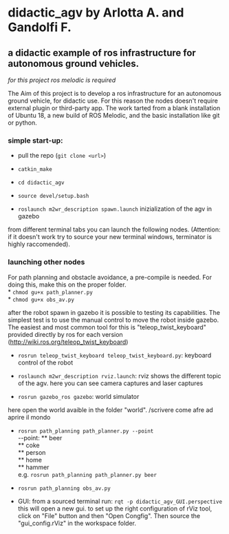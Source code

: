 # didactic_agv by Arlotta A. and Gandolfi F.
## a didactic example of ros infrastructure for autonomous ground vehicles.

*for this project ros melodic is required*

The Aim of this project is to develop a ros infrastructure for an autonomous ground vehicle, for didactic use. 
For this reason the nodes doesn't require external plugin or third-party app. The work tarted from a blank installation of Ubuntu 18, a new build of ROS Melodic, and the basic installation like git or python.

### simple start-up:

* pull the repo (```git clone <url>```)

* ```catkin_make```

* ```cd didactic_agv```

* ```source devel/setup.bash```

* ```roslaunch m2wr_description spawn.launch``` inizialization of the agv in gazebo

from different terminal tabs you can launch the following nodes. (Attention: if it doesn't work try to source your new terminal windows, terminator is highly raccomended).

### launching other nodes
For path planning and obstacle avoidance, a pre-compile is needed.
For doing this, make this on the proper folder. <br />
	* ```chmod gu+x path_planner.py``` <br />
	* ```chmod gu+x obs_av.py``` <br />

after the robot spawn in gazebo it is possible to testing its capabilities. The simplest test is to use the manual control to move the robot inside gazebo. The easiest and most common tool for this is "teleop_twist_keyboard" provided directly by ros for each version (http://wiki.ros.org/teleop_twist_keyboard)

* ```rosrun teleop_twist_keyboard teleop_twist_keyboard.py```: keyboard control of the robot

* ```roslaunch m2wr_description rviz.launch```: rviz shows the different topic of the agv. here you can see camera captures and laser captures 

* ```rosrun gazebo_ros gazebo```: world simulator

here open the world avaible in the folder "world".
/scrivere come afre ad aprire il mondo

* ```rosrun path_planning path_planner.py --point``` <br />
--point: 	** beer<br />
		** coke<br />
		** person<br />
		** home<br />
		** hammer<br />
e.g. ```rosrun path_planning path_planner.py beer ```		

* ```rosrun path_planning obs_av.py```

* GUI:
from a sourced terminal run: ```rqt -p didactic_agv_GUI.perspective ```
this will open a new gui. to set up the right configuration of rViz tool, click on "File" button and then "Open Congfig". Then source the "gui_config.rViz" in the workspace folder.



